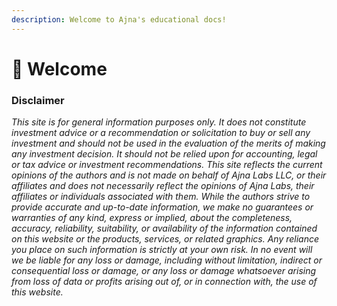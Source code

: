 ```yaml
---
description: Welcome to Ajna's educational docs!
---
```


# 🔔 Welcome

### **Disclaimer**

_This site is for general information purposes only. It does not constitute investment advice or a recommendation or solicitation to buy or sell any investment and should not be used in the evaluation of the merits of making any investment decision. It should not be relied upon for accounting, legal or tax advice or investment recommendations. This site reflects the current opinions of the authors and is not made on behalf of Ajna Labs LLC, or their affiliates and does not necessarily reflect the opinions of Ajna Labs, their affiliates or individuals associated with them. While the authors strive to provide accurate and up-to-date information, we make no guarantees or warranties of any kind, express or implied, about the completeness, accuracy, reliability, suitability, or availability of the information contained on this website or the products, services, or related graphics. Any reliance you place on such information is strictly at your own risk. In no event will we be liable for any loss or damage, including without limitation, indirect or consequential loss or damage, or any loss or damage whatsoever arising from loss of data or profits arising out of, or in connection with, the use of this website._
